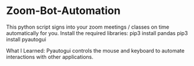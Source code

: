 # Zoom-Bot-Automation
This python script signs into your zoom meetings / classes on time automatically for you.
Install the required libraries:
  pip3 install pandas
  pip3 install pyautogui

What I Learned:
  Pyautogui controls the mouse and keyboard to automate interactions with other applications.
